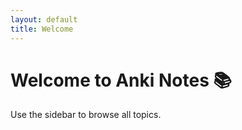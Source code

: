 ```yaml
---
layout: default
title: Welcome
---
```


# Welcome to Anki Notes 📚

Use the sidebar to browse all topics.
